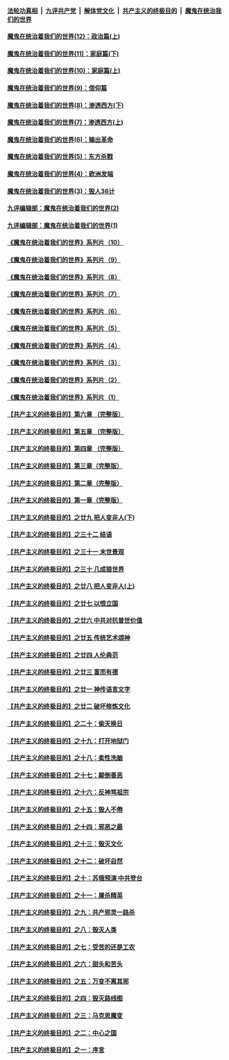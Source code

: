 

####  [法轮功真相](../../../../basic/blob/master/README.md?t=09292231) &nbsp;|&nbsp; [九评共产党](../../../../9ping.md/blob/master/README.md?t=09292231) &nbsp;|&nbsp; [解体党文化](../../../../jtdwh.md/blob/master/README.md?t=09292231)  &nbsp;|&nbsp; [共产主义的终极目的](../../../../gczydzjmd.md/blob/master/README.md?t=09292231) &nbsp;|&nbsp; [魔鬼在统治我们的世界](../../../../mgztzwmdsj.md/blob/master/README.md?t=09292231) 

#### [魔鬼在统治着我们的世界(12)：政治篇(上)](../pages/nsc422/n10444576.md?t=09292231) 

#### [魔鬼在统治着我们的世界(11)：家庭篇(下)](../pages/nsc422/n10440961.md?t=09292231) 

#### [魔鬼在统治着我们的世界(10)：家庭篇(上)](../pages/nsc422/n10435448.md?t=09292231) 

#### [魔鬼在统治着我们的世界(9)：信仰篇](../pages/nsc422/n10432159.md?t=09292231) 

#### [魔鬼在统治着我们的世界(8)：渗透西方(下)](../pages/nsc422/n10429603.md?t=09292231) 

#### [魔鬼在统治着我们的世界(7)：渗透西方(上)](../pages/nsc422/n10426013.md?t=09292231) 

#### [魔鬼在统治着我们的世界(6)：输出革命](../pages/nsc422/n10421536.md?t=09292231) 

#### [魔鬼在统治着我们的世界(5)：东方杀戮](../pages/nsc422/n10417707.md?t=09292231) 

#### [魔鬼在统治着我们的世界(4)：欧洲发端](../pages/nsc422/n10414890.md?t=09292231) 

#### [魔鬼在统治着我们的世界(3)：毁人36计](../pages/nsc422/n10411583.md?t=09292231) 

#### [九评编辑部：魔鬼在统治着我们的世界(2)](../pages/nsc422/n10410036.md?t=09292231) 

#### [九评编辑部：魔鬼在统治着我们的世界(1)](../pages/nsc422/n10406825.md?t=09292231) 

#### [《魔鬼在统治着我们的世界》系列片（10）](../pages/nsc422/n12292670.md?t=09292231) 

#### [《魔鬼在统治着我们的世界》系列片（9）](../pages/nsc422/n12290859.md?t=09292231) 

#### [《魔鬼在统治着我们的世界》系列片（8）](../pages/nsc422/n12287445.md?t=09292231) 

#### [《魔鬼在统治着我们的世界》系列片（7）](../pages/nsc422/n12283425.md?t=09292231) 

#### [《魔鬼在统治着我们的世界》系列片（6）](../pages/nsc422/n12282314.md?t=09292231) 

#### [《魔鬼在统治着我们的世界》系列片（5）](../pages/nsc422/n12281419.md?t=09292231) 

#### [《魔鬼在统治着我们的世界》系列片（4）](../pages/nsc422/n12274024.md?t=09292231) 

#### [《魔鬼在统治着我们的世界》系列片（3）](../pages/nsc422/n12271322.md?t=09292231) 

#### [《魔鬼在统治着我们的世界》系列片（2）](../pages/nsc422/n12269049.md?t=09292231) 

#### [《魔鬼在统治着我们的世界》系列片（1）](../pages/nsc422/n12267575.md?t=09292231) 

#### [【共产主义的终极目的】第六章 （完整版）](../pages/nsc422/n11428913.md?t=09292231) 

#### [【共产主义的终极目的】第五章 （完整版）](../pages/nsc422/n11428912.md?t=09292231) 

#### [【共产主义的终极目的】第四章 （完整版）](../pages/nsc422/n11428907.md?t=09292231) 

#### [【共产主义的终极目的】第三章（完整版）](../pages/nsc422/n11428848.md?t=09292231) 

#### [【共产主义的终极目的】第二章（完整版）](../pages/nsc422/n11428831.md?t=09292231) 

#### [【共产主义的终极目的】第一章（完整版）](../pages/nsc422/n11417651.md?t=09292231) 

#### [【共产主义的终极目的】之廿九 把人变非人(下)](../pages/nsc422/n11344140.md?t=09292231) 

#### [【共产主义的终极目的】之三十二 结语](../pages/nsc422/n11360535.md?t=09292231) 

#### [【共产主义的终极目的】之三十一 末世景观](../pages/nsc422/n11351129.md?t=09292231) 

#### [【共产主义的终极目的】之三十 几成狼世界](../pages/nsc422/n11348280.md?t=09292231) 

#### [【共产主义的终极目的】之廿八 把人变非人(上)](../pages/nsc422/n11340492.md?t=09292231) 

#### [【共产主义的终极目的】之廿七 以恨立国](../pages/nsc422/n11336944.md?t=09292231) 

#### [【共产主义的终极目的】之廿六 中共对抗普世价值](../pages/nsc422/n11324785.md?t=09292231) 

#### [【共产主义的终极目的】之廿五 传统艺术颂神](../pages/nsc422/n11296396.md?t=09292231) 

#### [【共产主义的终极目的】之廿四 人伦典范](../pages/nsc422/n11296397.md?t=09292231) 

#### [【共产主义的终极目的】之廿三 富而有德](../pages/nsc422/n11283598.md?t=09292231) 

#### [【共产主义的终极目的】之廿一 神传语言文字](../pages/nsc422/n11263265.md?t=09292231) 

#### [【共产主义的终极目的】之廿二 破坏修炼文化](../pages/nsc422/n11245728.md?t=09292231) 

#### [【共产主义的终极目的】之二十：偷天换日](../pages/nsc422/n11238846.md?t=09292231) 

#### [【共产主义的终极目的】之十九：打开地狱门](../pages/nsc422/n11206376.md?t=09292231) 

#### [【共产主义的终极目的】之十八：柔性洗脑](../pages/nsc422/n11199994.md?t=09292231) 

#### [【共产主义的终极目的】之十七：颠倒善恶](../pages/nsc422/n11179782.md?t=09292231) 

#### [【共产主义的终极目的】之十六：反神骂祖宗](../pages/nsc422/n11166798.md?t=09292231) 

#### [【共产主义的终极目的】之十五：毁人不倦](../pages/nsc422/n11166792.md?t=09292231) 

#### [【共产主义的终极目的】之十四：邪恶之最](../pages/nsc422/n11150249.md?t=09292231) 

#### [【共产主义的终极目的】之十三：毁灭文化](../pages/nsc422/n11135227.md?t=09292231) 

#### [【共产主义的终极目的】之十二：破坏自然](../pages/nsc422/n11135214.md?t=09292231) 

#### [【共产主义的终极目的】之十：苏俄预演 中共登台](../pages/nsc422/n11118424.md?t=09292231) 

#### [【共产主义的终极目的】之十一：屠杀精英](../pages/nsc422/n11118442.md?t=09292231) 

#### [【共产主义的终极目的】之九：共产邪灵一路杀](../pages/nsc422/n11114139.md?t=09292231) 

#### [【共产主义的终极目的】之八：毁灭人类](../pages/nsc422/n11108503.md?t=09292231) 

#### [【共产主义的终极目的】之七：受苦的还是工农](../pages/nsc422/n11101809.md?t=09292231) 

#### [【共产主义的终极目的】之六：甜头和苦头](../pages/nsc422/n11096971.md?t=09292231) 

#### [【共产主义的终极目的】之五：万变不离其邪](../pages/nsc422/n11091285.md?t=09292231) 

#### [【共产主义的终极目的】之四：毁灭路线图](../pages/nsc422/n11086284.md?t=09292231) 

#### [【共产主义的终极目的】之三：马克思魔变](../pages/nsc422/n11061941.md?t=09292231) 

#### [【共产主义的终极目的】之二：中心之国](../pages/nsc422/n11047728.md?t=09292231) 

#### [【共产主义的终极目的】之一：序言](../pages/nsc422/n11086077.md?t=09292231) 

